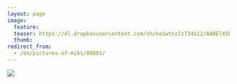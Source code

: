 ```yaml
---
layout: page
image:
  feature:
  teaser: https://dl.dropboxusercontent.com/sh/ea1wtnz7z734o12/AABElXSEuKjjumzKPaM7LotDa/mikin-kuvat/2/IMG_9106-245px.jpg
  thumb:
redirect_from:
  - /en/pictures-of-miki/00001/
---
```


[![](https://dl.dropboxusercontent.com/sh/ea1wtnz7z734o12/AABhrftvRW1Rymh263iI3Pnga/mikin-kuvat/3/IMG_9106-800px.jpg)](https://dl.dropboxusercontent.com/sh/ea1wtnz7z734o12/AADsnuFe8nTHsmoirznz30sua/mikin-kuvat/3/IMG_9106.jpg)
